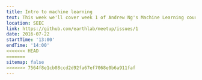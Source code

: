 ```yaml
---
title: Intro to machine learning
text: This week we'll cover week 1 of Andrew Ng's Machine Learning course on Coursera (linear regression and linear algebra review). We'll also get everyone set up with our GitHub interface.
location: SEEC
link: https://github.com/earthlab/meetup/issues/1
date: 2016-07-22
startTime: '13:00'
endTime: '14:00'
<<<<<<< HEAD
=======
sitemap: false
>>>>>>> 7564f8e1cb08ccd2d92fa67ef7068e0b6a911faf
---
```

